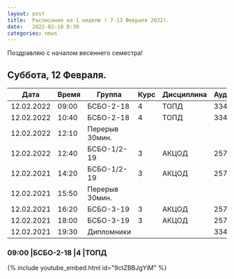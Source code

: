 ```yaml
---
layout: post
title:  Расписание на 1 неделю ( 7-13 Февраля 2022).
date:   2022-02-10 8:30
categories: news
---
```


Поздравляю с началом весеннего семестра!

## Суббота, 12 Февраля.

| Дата          | Время   | Группа        | Курс | Дисциплина  | Аудитория | Материалы |
| ------------- | ------- | ------------- | ---- | ----------- | --------- | --------- |
|12.02.2022     |09:00    |БСБО-2-18      |4     |ТОПД         |   334     | [Слайды](http://rf-lab.org/courses_content/topd_slides_stub) |
|12.02.2022     |10:40    |БСБО-2-18      |4     |ТОПД         |   334     | [Слайды](http://rf-lab.org/courses_content/topd_slides_stub) |
|12.02.2022     |12:10    |Перерыв 30мин. |      |             |           |           |
|12.02.2022     |12:40    |БСБО-1/2-19    |3     |АКЦОД        |   257     |           |
|12.02.2021     |14:20    |БСБО-1/2-19    |3     |АКЦОД        |   257     |           |
|12.02.2021     |15:50    |Перерыв 30мин. |      |             |           |           |
|12.02.2021     |16:20    |БСБО-3-19      |3     |АКЦОД        |   257     |           |
|12.02.2021     |18:00    |БСБО-3-19      |3     |АКЦОД        |   257     |           |
|12.02.2021     |19:30    |Дипломники     |      |             |   334     |           |

###  09:00    |БСБО-2-18      |4     |ТОПД
{% include youtube_embed.html id="9ctZBBJgYiM" %}
